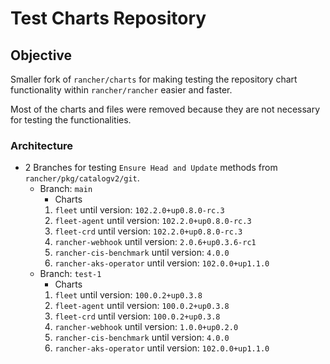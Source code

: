 # Test Charts Repository

## Objective

Smaller fork of `rancher/charts` for making testing the repository chart functionality within `rancher/rancher` easier and faster.

Most of the charts and files were removed because they are not necessary for testing the functionalities. 

### Architecture

- 2 Branches for testing `Ensure Head and Update` methods from `rancher/pkg/catalogv2/git`. 
    - Branch: `main`
        - Charts
        1. `fleet` until version: `102.2.0+up0.8.0-rc.3`
        2. `fleet-agent` until version: `102.2.0+up0.8.0-rc.3`
        3. `fleet-crd` until version: `102.2.0+up0.8.0-rc.3`
        4. `rancher-webhook` until version: `2.0.6+up0.3.6-rc1`
        5. `rancher-cis-benchmark` until version: `4.0.0`
        6. `rancher-aks-operator` until version: `102.0.0+up1.1.0`
    - Branch: `test-1`
        - Charts
        1. `fleet` until version: `100.0.2+up0.3.8`
        2. `fleet-agent` until version: `100.0.2+up0.3.8`
        3. `fleet-crd` until version: `100.0.2+up0.3.8`
        4. `rancher-webhook` until version: `1.0.0+up0.2.0`
        5. `rancher-cis-benchmark` until version: `4.0.0`
        6. `rancher-aks-operator` until version: `102.0.0+up1.1.0`